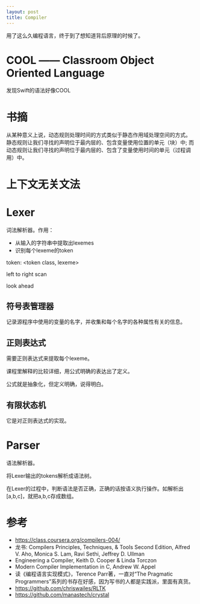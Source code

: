 ```yaml
---
layout: post
title: Compiler
---
```


用了这么久编程语言，终于到了想知道背后原理的时候了。

# COOL —— Classroom Object Oriented Language
发现Swift的语法好像COOL

# 书摘
从某种意义上说，动态规则处理时间的方式类似于静态作用域处理空间的方式。
静态规则让我们寻找的声明位于最内层的、包含变量使用位置的单元（块）中;
而动态规则让我们寻找的声明位于最内层的、包含了变量使用时间的单元（过程调用）中。



# 上下文无关文法


# Lexer
词法解析器。作用：

* 从输入的字符串中提取出lexemes
* 识别每个lexeme的token

token: <token class, lexeme>



left to right scan

look ahead

## 符号表管理器
记录源程序中使用的变量的名字，并收集和每个名字的各种属性有关的信息。

## 正则表达式
需要正则表达式来提取每个lexeme。

课程里解释的比较详细，用公式明确的表达出了定义。

公式就是抽象化，但定义明确，说得明白。

## 有限状态机
它是对正则表达式的实现。


# Parser
语法解析器。

将Lexer输出的tokens解析成语法树。

在Lexer的过程中，判断语法是否正确，正确的话按语义执行操作。如解析出[a,b,c]，就把a,b,c存成数组。

# 参考

* https://class.coursera.org/compilers-004/
* 龙书: Compilers Principles, Techniques, & Tools Second Edition, Alfred V. Aho, Monica S. Lam, Ravi Sethi, Jeffrey D. Ullman
* Engineering a Compiler, Keith D. Cooper & Linda Torczon
* Modern Compiler Implementation in C, Andrew W. Appel
* 读《编程语言实现模式》，Terence Parr著，一直对“The Pragmatic Programmers”系列的书存在好感，因为写书的人都是实践派，里面有真货。
* https://github.com/chriswailes/RLTK
* https://github.com/manastech/crystal